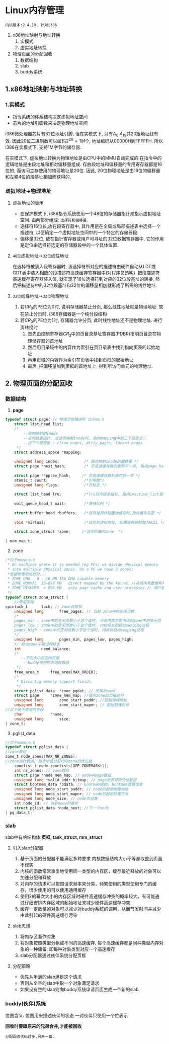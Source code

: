 
# Linux内存管理

``内核版本:2.4.18. 针对i386``

1. x86地址映射与地址转换
   1. 实模式
   2. 虚实地址转换
2. 物理页面的分配回收
   1. 数据结构
   2. slab
   3. buddy系统

## 1.x86地址映射与地址转换

### 1.实模式

- 指令系统的体系结构决定虚拟地址空间
- 芯片的地址引脚数来决定物理地址空间

i386微处理器芯片有32位地址引脚, 但在实模式下, 只有$A_0~A_19$共20跟地址线有效. 因此20位二进制数可以编码$2^20=1M$个, 地址编码从00000H到FFFFFH. 所以i386在实模式下, 支持1M字节的储存器.

在实模式下, 虚拟地址转换为物理地址是由CPU中的MMU自动完成的.在指令中的逻辑地址是由段地址和相对偏移量组成. 存放段地址和偏移量的专用寄存器都是16位的, 而访问主存使用的物理地址是20位. 因此, 20位物理地址是由16位的偏移量和左移4位的段基址相加而获得的.

### 虚拟地址$\rightarrow$物理地址

1. 虚拟地址的表示
    
    - 在保护模式下, i386指令系统使用一个48位的存储器指针来指示虚拟地址空间. 由两部分组成: ``选择符和偏移量``. 
    - 选择符16位长,放在段寄存器中, 其作用是在全局或局部描述表中选择一个描述符, 以便确定一个虚拟地址空间中的一个特定的存储器段. 
    - 偏移量32位, 放在指针寄存器或用户可寻址的32位数据寄存器中, 它的作用是定位由选择符选定的存储器段中的一个具体位置.

2. ``48位``虚拟地址$\rightarrow$``32位``线性地址

    在选择符被装入段寄存器时, 该选择符所对应的描述符由硬件自动从LDT或GDT表中装入相应的段描述符高速缓存寄存器中(对程序员透明). 把段描述符高速缓存寄存器装入值, 就实现了16位选择符到对应的32位段基址的转换, 然后把描述符中的32位段基址和32位的偏移量相加就形成了所需的线性地址.

3. ``32位``线性地址$\rightarrow$``32位``物理地址

    1. 若$CR_0$的PE位为0时, 说明存储器禁止分页, 那么线性地址就是物理地址. 故在禁止分页时, i386存储器是一个纯分段结构
    2. 若$CR_0$的PE位为1时, 存储器允许分页, 此时线性地址还不是物理地址. 进行页转换时
       1. 首先由控制寄存器$CR_3$中的页目录基址寄存器(PDBR)指明页目录在物理储存器的首地址
       2. 然后用目录域中的内容作为索引在页目录表中找到指向页表的起始地址
       3. 再用页域的内容作为索引在页表中找到页框的起始地址
       4. 最后, 把偏移量加到页框的首地址上, 得到所访问单元的物理地址.

<!-- 图 -->

## 2. 物理页面的分配回收

### 数据结构
<!-- 图1 -->
<!-- 图2 -->

1. **page**

```c
typedef struct page{ // 物理页帧描述符 位于mm.h
    struct list_head list;
    /*
        --指向映射的inode 
        --双向链表指针, 当该页映射inode时, 指向mapping中的三个链表之一.
        --这三个链表是 : clean_pages, dirty_pages, locked_pages
     */
    struct address_space *mapping; 
                                   
    unsigned long index;           /* 指向映射inode的偏移量 */ 
    struct page *next_hash;        /* 页高速缓存散列表的下一项, 指向page_hash_table.*/
   
    struct page **pprev_hash;     /* 页高速缓存散列表的前一项 */
    atomic_t count;                /*引用数*/
    unsigned long flags;           /*页标志 */ 
   
    struct list_head lru;          /*lru双向链表指针, 指向inactive_list或者active_list */
                        
    wait_queue_head_t wait;        /*等待队列 */
                                
    struct buffer_head *buffers;   /*该页被用作磁盘块缓存时,指向缓存头部 */
                    
    void *virtual;                 /*该页的虚拟地址, 如果没有映射就为NULL */
                   
    struct zone_struct *zone;     /*该页所属的zone  */ 
                      
} mem_map_t;

```

2. zone
```c
/*位于mmzone.h
 * On machines where it is needed (eg PCs) we divide physical memory
 * into multiple physical zones. On a PC we have 3 zones:
 *依据物理地址划分...
 * ZONE_DMA   0 - 16 MB ISA DMA capable memory
 * ZONE_NORMAL  16-896 MB   direct mapped by the kernel //存放内核数据和用户数据
 * ZONE_HIGHMEM  > 896 MB   only page cache and user processes // 用户数据 ,页缓存
 */
typedef struct zone_struct {
    //常用字段
spinlock_t      lock; // zone自旋锁
    unsigned long       free_pages; // 当前 zone中的空闲页数
    /*
    pages_min : zone中的空闲页数小于这个值时, 只有内核才能申请到zone中的空闲页
    pages_low : zone中的空闲页数小于这个值时, 内核将立即启动swaping过程
    pages_high : zone中的空闲页数小于这个值时, 内核将启动swaping过程
    */
    unsigned long       pages_min, pages_low, pages_high;
    // 启动zone平衡过程标志
    int         need_balance;
    /*
       --不同大小的空闲页面
		--buddy使用的页链表数组 
     */
    free_area_t     free_area[MAX_ORDER]; 
    /*
     * Discontig memory support fields.
     */
    struct pglist_data  *zone_pgdat; // 所属的node
    struct page     *zone_mem_map; //指向zone的页描述符
    unsigned long       zone_start_paddr; //起始物理地址
    unsigned long       zone_start_mapnr; // 起始物理页号
//以下是不常用的字段
    char            *name;
    unsigned long       size;
} zone_t;

```

3. pglist_data

```c
//位于mmzone.h
typedef struct pglist_data {
//zone数组
zone_t node_zones[MAX_NR_ZONES]; 
//zone指针数组, 隐含申请分配内存zone的优先级
    zonelist_t node_zonelists[GFP_ZONEMASK+1]; 
    int nr_zones; // zone数目
    struct page *node_mem_map; // node中page数组
    unsigned long *valid_addr_bitmap; // page是否可用的位数组
    struct bootmem_data *bdata; // bootmem结构, bootmem管理信息
    unsigned long node_start_paddr; // node的起始物理地址
    unsigned long node_start_mapnr; // node的起始物理页号
    unsigned long node_size; // node页总数
    int node_id; // 当前node的编号
    struct pglist_data *node_next; //下一个node
} pg_data_t;

```

### slab

slab中有啥结构体:**页框, task_struct, mm_struct**

1. 引入slab分配器
    1.	基于页面的分配器不能满足多种要求
    内核数据结构大小不等都取整到页面不现实
    2.	内核的函数常常重复地使用同一类型的内存区，缓存最近释放的对象可以加速分配和释放
    3.	对内存的请求可以按照请求频率来分类，频繁使用的类型使用专门的缓存，很少使用的可以使用通用缓存
    4.	使用2的幂次大小的内存区域时硬件高速缓存冲突的概率较大，有可能通过仔细安排内存区域的起始地址来减少硬件高速缓存冲突
    5.	缓存一定数量的对象可以减少对buddy系统的调用，从而节省时间并减少由此引起的硬件高速缓存污染

2. slab思想
    1.	将内存区看作对象
    2.	将对象按照类型分组成不同的高速缓存, 每个高速缓存都是同种类型内存对象的一种储备, 即每种对象类型对应一个高速缓存
    3. slab分配器通过伙伴系统分配页框

3. 分配策略

   - 优先从半满的slab满足这个请求
   - 否则从全空的slab中取一个对象满足请求
   - 如果没有空的slab则向buddy系统申请页面生成一个新的slab

### buddy(伙伴)系统

<!-- 图 -->
位图含义: 位图用来描述伙伴的状态
一对伙伴只使用一个位表示

**回收时要跟原来的兄弟合并,才能被回收**

``分配回收代码过多,另开一篇.``
